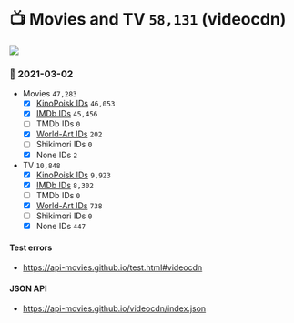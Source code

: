 # :tv: Movies and TV `58,131` (videocdn)

<a href="https://API-Movies.github.io"><img src="https://API-Movies.github.io/banner.png?cache"></a>

### :date: 2021-03-02
- Movies `47,283`
  - [x] <a href="https://API-Movies.github.io/videocdn/movie_kinopoisk_ids.json">KinoPoisk IDs</a> `46,053`
  - [x] <a href="https://API-Movies.github.io/videocdn/movie_imdb_ids.json">IMDb IDs</a> `45,456`
  - [ ] TMDb IDs `0`
  - [x] <a href="https://API-Movies.github.io/videocdn/movie_world_art_ids.json">World-Art IDs</a> `202`
  - [ ] Shikimori IDs `0`
  - [x] None IDs `2`
- TV `10,848`
  - [x] <a href="https://API-Movies.github.io/videocdn/tv_kinopoisk_ids.json">KinoPoisk IDs</a> `9,923`
  - [x] <a href="https://API-Movies.github.io/videocdn/tv_imdb_ids.json">IMDb IDs</a> `8,302`
  - [ ] TMDb IDs `0`
  - [x] <a href="https://API-Movies.github.io/videocdn/tv_world_art_ids.json">World-Art IDs</a> `738`
  - [ ] Shikimori IDs `0`
  - [x] None IDs `447`
#### Test errors
- <a href='https://api-movies.github.io/test.html#videocdn'>https://api-movies.github.io/test.html#videocdn</a>
#### JSON API
- <a href='https://api-movies.github.io/videocdn/index.json'>https://api-movies.github.io/videocdn/index.json</a>

